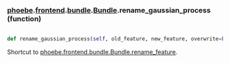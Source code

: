 ### [phoebe](phoebe.md).[frontend](phoebe.frontend.md).[bundle](phoebe.frontend.bundle.md).[Bundle](phoebe.frontend.bundle.Bundle.md).rename_gaussian_process (function)


```py

def rename_gaussian_process(self, old_feature, new_feature, overwrite=False, return_changes=False)

```



Shortcut to [phoebe.frontend.bundle.Bundle.rename_feature](phoebe.frontend.bundle.Bundle.rename_feature.md).

